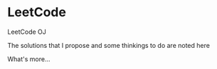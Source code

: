# LeetCode
LeetCode OJ

The solutions that I propose and some thinkings to do are noted here

What's more...